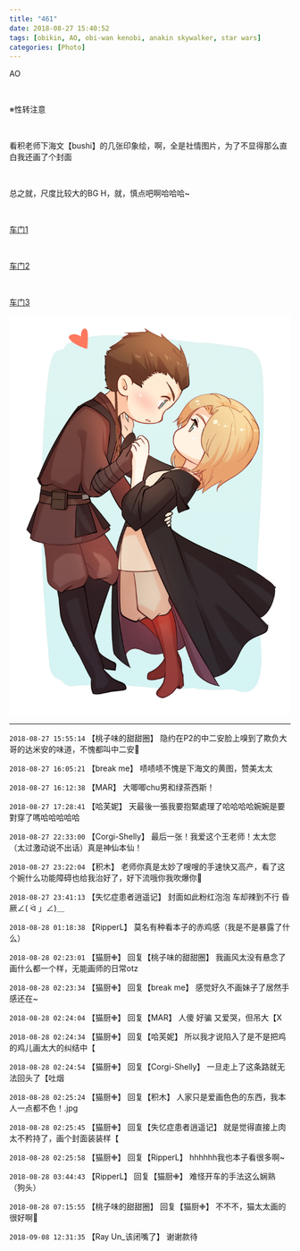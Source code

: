 ```yaml
---
title: "461"
date: 2018-08-27 15:40:52
tags: [obikin, AO, obi-wan kenobi, anakin skywalker, star wars]
categories: [Photo]
---
```


<p>AO</p> 
<p>&nbsp;<br /></p> 
<p>※性转注意</p> 
<p>&nbsp;<br /></p> 
<p>看积老师下海文【bushi】的几张印象绘，啊，全是社情图片，为了不显得那么直白我还画了个封面</p> 
<p>&nbsp;<br /></p> 
<p>总之就，尺度比较大的BG H，就，慎点吧啊哈哈哈~</p> 
<p>&nbsp;<br /></p> 
<p><a rel="nofollow" href="https://images-wixmp-ed30a86b8c4ca887773594c2.wixmp.com/intermediary/f/d97cf4c4-1f95-4c79-9e66-10b31d5fac97/dcyorwx-f3c735bd-f2fa-4f90-9794-a3fe607629ca.jpg" target="_blank"  >车门1</a></p> 
<p>&nbsp;</p> 
<p><a rel="nofollow" href="https://images-wixmp-ed30a86b8c4ca887773594c2.wixmp.com/intermediary/f/d97cf4c4-1f95-4c79-9e66-10b31d5fac97/dcyos0b-872b95ed-46ac-4ddb-9b36-0c1b763384d7.jpg" target="_blank"  >车门2</a></p> 
<p>&nbsp;<br /></p> 
<p><a rel="nofollow" href="https://images-wixmp-ed30a86b8c4ca887773594c2.wixmp.com/intermediary/f/d97cf4c4-1f95-4c79-9e66-10b31d5fac97/dcyos2z-1e3feec0-ad70-44c2-bf00-ca0eecb816f5.jpg" target="_blank"  >车门3</a></p>

![](https://raw.githubusercontent.com/alicewish/meowchain247/master/img_cVZNdzJtQk9JV2VNOGRxS3c5dlNEYkI2VWpheG5JTXY1YXUxbTM0U0d2UmcyckxpbzFkWXdBPT0.jpg)

---

`2018-08-27 15:55:14` 【桃子味的甜甜圈】 隐约在P2的中二安脸上嗅到了欺负大哥的达米安的味道，不愧都叫中二安💜

`2018-08-27 16:05:21` 【break me】 啧啧啧不愧是下海文的黄图，赞美太太

`2018-08-27 16:12:38` 【MAR】 大唧唧chu男和绿茶西斯！

`2018-08-27 17:28:41` 【哈芙妮】 天最後一張我要抱緊處理了哈哈哈哈婉婉是要對穿了嗎哈哈哈哈哈

`2018-08-27 22:33:00` 【Corgi-Shelly】 最后一张！我爱这个王老师！太太您（太过激动说不出话）真是神仙本仙！

`2018-08-27 23:22:04` 【积木】 老师你真是太妙了嗖嗖的手速快又高产，看了这个婉什么功能障碍也给我治好了，好下流哦你我吹爆你🙈

`2018-08-27 23:41:13` 【失忆症患者逍遥记】 封面如此粉红泡泡 车却辣到不行 昏厥∠( ᐛ 」∠)＿

`2018-08-28 01:18:38` 【RipperL】 莫名有种看本子的赤鸡感（我是不是暴露了什么）

`2018-08-28 02:23:01` 【猫厨✙】 回复【桃子味的甜甜圈】 我画风太没有悬念了画什么都一个样，无能画师的日常otz

`2018-08-28 02:23:34` 【猫厨✙】 回复【break me】 感觉好久不画妹子了居然手感还在~

`2018-08-28 02:24:04` 【猫厨✙】 回复【MAR】 人傻 好骗 又爱哭，但吊大【X

`2018-08-28 02:24:34` 【猫厨✙】 回复【哈芙妮】 所以我才说陷入了是不是把鸡的鸡儿画太大的纠结中【

`2018-08-28 02:24:54` 【猫厨✙】 回复【Corgi-Shelly】 一旦走上了这条路就无法回头了【吐烟

`2018-08-28 02:25:24` 【猫厨✙】 回复【积木】 人家只是爱画色色的东西，我本人一点都不色！.jpg

`2018-08-28 02:25:45` 【猫厨✙】 回复【失忆症患者逍遥记】 就是觉得直接上肉太不矜持了，画个封面装装样【

`2018-08-28 02:25:58` 【猫厨✙】 回复【RipperL】 hhhhhh我也本子看很多啊~

`2018-08-28 03:44:43` 【RipperL】 回复【猫厨✙】 难怪开车的手法这么娴熟（狗头）

`2018-08-28 07:15:55` 【桃子味的甜甜圈】 回复【猫厨✙】 不不不，猫太太画的很好啊💜

`2018-09-08 12:31:35` 【Ray Un\_该闭嘴了】 谢谢款待
